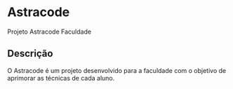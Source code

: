 # Astracode

Projeto Astracode Faculdade

## Descrição

O Astracode é um projeto desenvolvido para a faculdade com o objetivo de aprimorar as técnicas de cada aluno.
